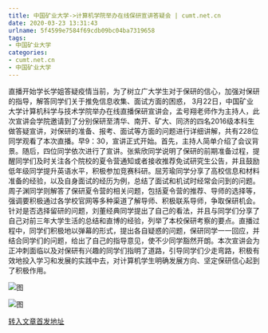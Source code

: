 ```yaml
---
title: 中国矿业大学->计算机学院举办在线保研宣讲答疑会 | cumt.net.cn
date: 2020-03-23 13:31:43
urlname: 5f4599e7584f69cdb09bc04ba7319658
tags: 
- 中国矿业大学
categories:
- cumt.net.cn
- 中国矿业大学
---
```

直播开始学长学姐答疑疫情当前，为了树立广大学生对于保研的信心，加强对保研的指导，解答同学们关于推免信息收集、面试方面的困惑， 3月22日，中国矿业大学计算机科学与技术学院举办在线直播保研宣讲会，孟号翔老师作为主持人，此次宣讲会学院邀请到了分别保研至清华、南开、矿大、同济的四名2016级本科生做答疑宣讲，对保研的准备、报考、面试等方面的问题进行详细讲解，共有228位同学观看了本次直播。早9：30，宣讲正式开始。首先，主持人简单介绍了会议背景。随后，四位同学依次进行了宣讲。张紫欣同学说明了保研的前期准备过程，提醒同学们及时关注各个院校的夏令营通知或者接收推荐免试研究生公告，并且鼓励低年级同学提升英语水平，积极参加竞赛科研。屈芳瑜同学分享了高校信息和材料准备的经验，以及自身面试的经历为例，总结了面试和机试时经常会问到的问题。周子渊同学则解答了保研夏令营的相关问题，包括夏令营的推荐、导师的选择等，强调要积极通过各学校官网等多种渠道了解导师、积极联系导师，争取保研机会。针对是否选择留研的问题，刘董经典同学提出了自己的看法，并且与同学们分享了自己对前三年大学生活的总结和直博的经验，列举了本校保研考察的要点。直播过程中，同学们积极地以弹幕的形式，提出各自疑惑的问题，保研同学一一回应，并结合同学们的问题，给出了自己的指导意见，使不少同学豁然开朗。本次宣讲会为正冲刺面临以及对保研有兴趣的同学们指明了道路，引导同学们少走弯路，积极有效地投入学习和发展的实践中去，对计算机学生明确发展方向、坚定保研信心起到了积极作用。

![图](http://xwzx.cumt.edu.cn/_upload/article/images/0c/b0/3054b3ef44019a5fe5cf7d5ff201/e0a83473-e099-41ea-9685-afc13ebf140c.jpg)

![图](http://xwzx.cumt.edu.cn/_upload/article/images/0c/b0/3054b3ef44019a5fe5cf7d5ff201/a249a41c-ef3b-48d2-9875-cf6ed3b61109.jpg)

[转入文章首发地址](http://xwzx.cumt.edu.cn/90/62/c523a561250/page.htm)